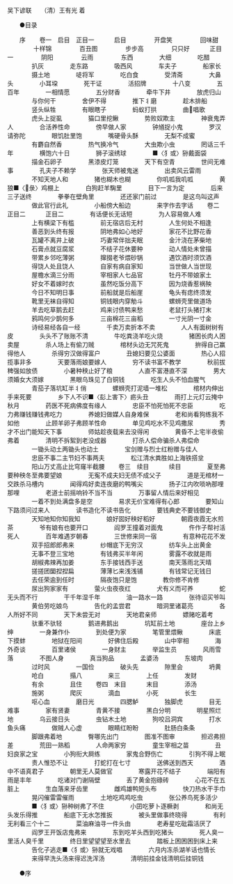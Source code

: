 <!-- { "loadSidebar": true } -->
吴下谚联　　（清）王有光 着

　　●目录

　　序 
　　卷一　启目　正目一 
　　　启目 
　　　　 开盘笑 
　　　　 回味甜 
　　　　 十样锦 
　　　　 百丑图 
　　　　 步步高 
　　　　 只只好 
　　　正目一 
　　　　 阴阳 
　　　　 云雨 
　　　　 东西 
　　　　大细 
　　　　吃醋 
　　　　扒灰 
　　　　走东路 
　　　　吸西风 
　　　　车夫子 
　　　　船家长 
　　　　摄土地 
　　　　唗将军 
　　　　吃白食 
　　　　受清斋 
　　　　大鼻头 
　　　　小耳垜 
　　　　死干证 
　　　　活招牌 
　　　　十八变 
　　　　五百年 
　　　　一相情愿 
　　　　五分财香 
　　　　牵牛下井 
　　　　放虎归山 
　　　　与你何干 
　　　　舍伊不得 
　　　　推下丬磨 
　　　　趁木排船 
　　　　竖头纵牲 
　　　　有眼瞎子 
　　　　蚂蚁打拱 
　　　　曲唱歌 
　　　　虎头上捉虱 
　　　　猫口里挖鳅 
　　　　势败奴欺主 
　　　　神衰鬼弄人 
　　　　合活养性命 
　　　　傍早做人家 
　　　　钟馗捉小鬼 
　　　　罗汉请弥陀 
　　　　眼饥肚里饱 
　　　　嘴硬骨头酥 
　　　　无梨不成蜜 
　　　　有麝自然香 
　　　　热气换冷气 
　　　　大虫欺小虫 
　　　　罔话三千年 
　　　　横饱六十日 
　　　　狮子滚绣球 
　　　　■〈犭或〉狲戴面袋 
　　　　描金石卵子 
　　　　黑漆皮灯笼 
　　　　天下有空青 
　　　　世间无难事 
　　　　孔夫子不赖学 
　　　　张天师被鬼迷 
　　　　出卖风云雷雨 
　　　　不知天地人和 
　　　　猪也糊木也糊 
　　　　你叽呱我叽呱 
　　　　黄狼■〈彔〉鸡棚上 
　　　　白狗赶羊騊里 
　　　　目下一言为定 
　　　　后来三子送终 
　　　　拳拳在壁角里 
　　　　还还家门前过 
　　　　是这鸟叫这声 
　　　　做此官行此礼 
　　　　小船傍大船边 
　　　　来字作去字话 
　　卷二　正目二 
　　　正目二 
　　　　有话便长无话短 
　　　　为人容易做人难 
　　　　上有横梁下有槛 
　　　　前无宿店后无村 
　　　　人生何处不相逢 
　　　　善恶到头终有报 
　　　　阴地弗如心地好 
　　　　家花不比野花香 
　　　　瓦罐不离井上破 
　　　　巧妻常伴拙夫眠 
　　　　金汁浇在茅柴地 
　　　　石膏点就豆腐浆 
　　　　不结子花休要种 
　　　　动人情处未曾描 
　　　　带累乡邻吃薄粥 
　　　　撺掇老爷煨砂锅 
　　　　遇饮酒时须饮酒 
　　　　得饶人处且饶人 
　　　　自家有病自家知 
　　　　当世做人当世现 
　　　　屋檐水滴三分雨 
　　　　宰相家人七品官 
　　　　牡丹不带娘家土 
　　　　好女不着嫁时衣 
　　　　虽然吃饭分高下 
　　　　因为烧香惹祸殃 
　　　　今日不知明日事 
　　　　前船就是后船崖 
　　　　龟头有痣终须发 
　　　　靴里无袜自得知 
　　　　铜钱眼内穿觔斗 
　　　　螺蛳壳里做道场 
　　　　羊去吃草鹅去赶 
　　　　鸡来讨债鸭来愁 
　　　　老鼠打头猪打末 
　　　　鸦鸣何少鹊何多 
　　　　三亩棉花三亩稻 
　　　　一寸光阴一寸金 
　　　　诗经易经各自一经 
　　　　千卖万卖折本不卖 
　　　　人人有面树树有皮 
　　　　头头不了账账不清 
　　　　牛吃粪浇羊吃火烧 
　　　　猪困长肉人困卖屋 
　　　　杀人场上有偷刀贼 
　　　　棺材头边无咒死鬼 
　　　　拚得自己赢得他人 
　　　　杀得穷汉做得富户 
　　　　丑媳妇要见公婆面 
　　　　热心人招揽事非多 
　　　　天要落雨娘要嫁人 
　　　　穷不读书富不教学 
　　　　秋前拔稗强如放债 
　　　　小暑种秧止好了粮 
　　　　人直不富港直不深 
　　　　男大须婚女大须嫁 
　　　　黑眼乌珠见了白铜钱 
　　　　吃生人头不怕血腥气 
　　　　青茄子落坑缸半丬俏 
　　　　螺蛳壳打泥墙一堆松 
　　　　棺材内伸出手来死要 
　　　　乡下人不识■〈髟上害下〉疬头丑 
　　　　雨打上元灯云掩中秋月 
　　　　药医不死病佛度有缘人 
　　　　忠臣不怕死怕死不忠臣 
　　　　吃力弗赚钱赚钱弗吃力 
　　　　养媳妇做媒人自身难保 
　　　　老和尚看狗练我不如他 
　　　　止顾羊卵子弗顾羊性命 
　　　　单见鸡吃水不见鸡撒尿 
　　　　秀才不出门能知天下事 
　　　　师姑趁夜载来去没得闲 
　　　　黄昏不上宅半夜偷弗着 
　　　　清明不拆絮到老没成器 
　　　　打杀人偿命骗杀人弗偿命 
　　　　一锄头动土两锄头也动土 
　　　　宝剑赠与烈士红粉赠与佳人 
　　　　忠臣不事二主节妇不事两夫 
　　　　松江清水粪胜如上海铁搭坌 
　　　　阳山万丈高止比穹窿半截腰 
　　卷三　续目 
　　　续目 
　　　　夏至弗要种秧冬至弗要望娘 
　　　　无寃不成夫妇无债不成父子 
　　　　道是无棺材一交跌杀马槽内 
　　　　闻得鸡好卖连夜磨的鸭嘴尖 
　　　　扬子江内吹唢吶那哩那哩 
　　　　老道士前摇响铃不当不当 
　　　　万事留人情后来好相见 
　　　　一着不到处满盘多是空 
　　　　易求无价宝难得有心郎 
　　　　要知山下路须问过来人 
　　　　读书造化不读书告化 
　　　　要钱典史不要钱御史 
　　　　天知地知你知我知 
　　　　娘好囡好秧好稻好 
　　　　朝霞夜霞无水煎茶 
　　　　爷有娘有也要开口 
　　　　阎罗王撞着对面鬼 
　　　　仵作子帮衬活死人 
　　　　百年难遇岁朝春 
　　　　三世修来同一宿 
　　　　有意种花花不发 
　　　　双手招郎郎弗来 
　　　　纱帽底下无穷汉 
　　　　纺车头上出黄金 
　　　　无事不登三宝地 
　　　　有钱弗买半年闲 
　　　　雾露不收就是雨 
　　　　胡椒弗辣再加姜 
　　　　东手接钱西手送 
　　　　南天落雨北天晴 
　　　　搓搓团圞揑揑扁 
　　　　薄薄匕来浅浅铺 
　　　　有钱常记无钱日 
　　　　去任荣逾到任时 
　　　　隔夜饱只是饱 
　　　　教你修不肯修 
　　　　尿出狗家家有 
　　　　萤火虫夜夜红 
　　　　犬有义而可养 
　　　　蛇无头而不行 
　　　　干千年湿千年 
　　　　油一路水一路 
　　　　张待诏买爷叫 
　　　　黄伯劳吃娘鸟 
　　　　告化的孟尝君 
　　　　暗洞里诸葛亮 
　　　　各人所好不同 
　　　　天下未尝无对 
　　　　天地君亲师 
　　　　嫖赌吃着考 
　　　　驮重不驮轻 
　　　　鹅进弗鹅出 
　　　　坑缸前土地 
　　　　座台上乡绅 
　　　　一身兼作仆 
　　　　到处便为家 
　　　　笔管里煨鳅 
　　　　床底下摸蚌 
　　　　地狱在阳间 
　　　　好佛住后殿 
　　　　山中宰相 
　　　　海外奇谈 
　　　　百里诸侯 
　　　　一身财主 
　　　　举监生员 
　　　　风雨雪落 
　　　　不图人身 
　　　　真当狗品 
　　　　孟婆汤 
　　　　东坡肉 
　　　　过时风 
　　　　一国俭 
　　　　破头先 
　　　　隙里会 
　　　　坍黄 
　　　　呛白 
　　　　搨八 
　　　　来三 
　　　　上任 
　　　　发财 
　　　　有余 
　　　　且住 
　　卷四　末目 
　　　末目 
　　　　添汤 
　　　　施粥 
　　　　爬灰 
　　　　滴血 
　　　　小死 
　　　　长生 
　　　　呕心血 
　　　　磨日光 
　　　　四腮鲈 
　　　　独脚虎 
　　　　目无难事 
　　　　家有贤妻 
　　　　青黄不接 
　　　　黑白分明 
　　　　明星照烂地 
　　　　乌云接日头 
　　　　虫钻木土地 
　　　　狗咬吕洞宾 
　　　　打水鱼头痛 
　　　　做贼人心虚 
　　　　眼睛红盼盼 
　　　　肚肠白条条 
　　　　脚跟弗着地 
　　　　臀哪先出门 
　　　　图准不图审 
　　　　担迟弗担差 
　　　　荒田一熟稻 
　　　　人命两家穷 
　　　　童生宰相之苗 
　　　　丑妇良家之宝 
　　　　小狗衔大屙练 
　　　　家鬼合野伤亡 
　　　　引狗不得上眠 
　　　　责人惟恐不让 
　　　　打蛇打在七寸 
　　　　送佛送到西天 
　　　　酒中不语真君子 
　　　　朝里无人莫做官 
　　　　寒露开花不结子 
　　　　端阳有雨是丰年 
　　　　吃诸对门谢隔壁 
　　　　丢了黄金抱碌砖 
　　　　心花不在五脏上 
　　　　生血落来牙齿里 
　　　　雌鸡雄鸭短头布 
　　　　快刀热水干手巾 
　　　　晃闪催雷雷催雨 
　　　　土地吃鸡鸡吃虫 
　　　　张公养鸟死多活少 
　　　　■〈犭或〉狲种树弗了不住 
　　　　小囝吃萝卜逐橛剥 
　　　　和尚无头发乐得推 
　　　　船底下无水怎推扳 
　　　　被头里做事终晓得 
　　　　有利无利看三个十二 
　　　　菜油麻油寻一件头由 
　　　　老寿星吃砒霜活厌了 
　　　　阎罗王开饭店鬼弗来 
　　　　东到吃羊头西到吃猪头 
　　　　死人臭一里活人臭千里 
　　　　终日里望望望至水里去 
　　　　踏板上困困困到床上来 
　　　　告化子逃走■〈犭或〉狲就无戏唱 
　　　　六月内冻杀湖羊话也情长 
　　　　来得早洗头汤来得迟洗浑汤 
　　　　清明前挂金钱清明后挂铜钱 



　　●序 
